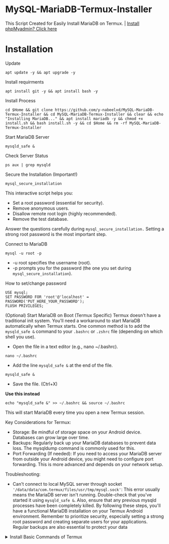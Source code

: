 # MySQL-MariaDB-Termux-Installer
This Script Created for Easily Install MariaDB on Termux. | [Install phpMyadmin? Click here](https://github.com/y-nabeelxd/Termux-phpmyadmin-installer)

# Installation

Update
```
apt update -y && apt upgrade -y
```

Install requirments
```
apt install git -y && apt install bash -y
```

Install Process
```
cd $Home && git clone https://github.com/y-nabeelxd/MySQL-MariaDB-Termux-Installer && cd MySQL-MariaDB-Termux-Installer && clear && echo "Installing MariaDB..." && apt install mariadb -y && chmod +x install.sh && bash install.sh -y && cd $Home && rm -rf MySQL-MariaDB-Termux-Installer
```

Start MariaDB Server
```
mysqld_safe &
```

Check Server Status
```
ps aux | grep mysqld
```



Secure the Installation (Important!)
```
mysql_secure_installation
```
This interactive script helps you:
 * Set a root password (essential for security).
 * Remove anonymous users.
 * Disallow remote root login (highly recommended).
 * Remove the test database.

Answer the questions carefully during `mysql_secure_installation.`  Setting a strong root password is the most important step.



Connect to MariaDB
```
mysql -u root -p
```
 * -u root specifies the username (root).
 * -p prompts you for the password (the one you set during `mysql_secure_installation`).

How to set/change password
```
USE mysql;
SET PASSWORD FOR 'root'@'localhost' = PASSWORD('PUT_HERE_YOUR_PASSWORD');
FLUSH PRIVILEGES;
```


(Optional) Start MariaDB on Boot (Termux Specific)
Termux doesn't have a traditional init system.  You'll need a workaround to start MariaDB automatically when Termux starts.  One common method is to add the `mysqld_safe &` command to your `.bashrc` or `.zshrc` file (depending on which shell you use).
 * Open the file in a text editor (e.g., nano ~/.bashrc).

```
nano ~/.bashrc
```

 * Add the line `mysqld_safe &` at the end of the file.
```
mysqld_safe &
```
 * Save the file. (Ctrl+X)

**Use this instead**
```
echo "mysqld_safe &" >> ~/.bashrc && source ~/.bashrc
```
This will start MariaDB every time you open a new Termux session.

Key Considerations for Termux:
 * Storage: Be mindful of storage space on your Android device. Databases can grow large over time.
 * Backups: Regularly back up your MariaDB databases to prevent data loss.  The mysqldump command is commonly used for this.
 * Port Forwarding (If needed): If you need to access your MariaDB server from outside your Android device, you might need to configure port forwarding.  This is more advanced and depends on your network setup.


Troubleshooting:
 * Can't connect to local MySQL server through socket `'/data/data/com.termux/files/usr/tmp/mysql.sock'`: This error usually means the MariaDB server isn't running. Double-check that you've started it using `mysqld_safe &`. Also, ensure that any previous mysqld processes have been completely killed.
By following these steps, you'll have a functional MariaDB installation on your Termux Android environment. Remember to prioritize security, especially setting a strong root password and creating separate users for your applications.  Regular backups are also essential to protect your data

<details>
  <summary>Install Basic Commands of Termux</summary>
  <a href="https://github.com/y-nabeelxd/Termux-Auto-Package-Installer">
  <button style="padding: 10px 20px; background-color: #4CAF50; color: white; border: none; border-radius: 5px; cursor: pointer;">
    Click here!
  </button>
</a></details>

